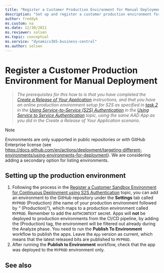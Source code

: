 ```yaml
---
title: "Register a Customer Production Environment for Manual Deployment"
description: "Set up and register a customer production environment for AL-Go for manual deployment"
author: freddyk
ms.custom: na
ms.date: 12/30/2021
ms.reviewer: solsen
ms.topic: conceptual
ms.service: "dynamics365-business-central"
ms.author: solsen
---
```


# Register a Customer Production Environment for Manual Deployment

> *The prerequisites for this how to is that you have completed the [Create a Release of Your Application](algo-create-release-app.md) instructions, and that you have an online production environment setup for S2S as specified in [task 2](../administration/automation-apis-using-s2s-authentication.md#task-2-set-up-the-azure-ad-application-in-) in the [Using Service-to-Service (S2S) Authentication](../administration/automation-apis-using-s2s-authentication.md) in the [Using Service to Service Authentication](../administration/automation-apis-using-s2s-authentication.md) topic, using the same AAD App as you did in the Create a Release of Your Application scenario.*

> [!NOTE]  
> Environments are only supported in public repositories or with GitHub Enterprise license (see https://docs.github.com/en/actions/deployment/targeting-different-environments/using-environments-for-deployment). We are considering adding a secondary option for listing environments.

## Setting up the production environment

1. Following the process in the [Register a Customer Sandbox Environment for Continuous Deployment using S2S Authentication](algo-register-sandbox-env.md) topic, you can add an environment to the GitHub repository under the **Settings** tab called `MYPROD` (Production) (the name of your production environment followed by “ (Production)”), which maps to a production environment called `MYPROD`. Remember to add the `AUTHCONTEXT` secret. Apps will **not** be deployed to production environments from the CI/CD pipeline, by adding the (Production) tag, the environment will be filtered out already during the Analyze phase. You need to run the **Publish To Environment** workflow to publish the apps. Leave the `App` version as current, which means that the latest released bits are published to `MYPROD`.
2. After running the **Publish to Environment** workflow, check that the app was deployed to the `MYPROD` environment only.


## See also